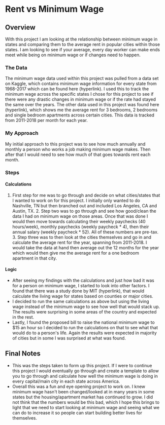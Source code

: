 ﻿# Rent vs Minimum Wage

## Overview
With this project I am looking at the relationship between minimum wage in states and comparing them to the average rent in popular cities within those states. I am looking to see if your average, every day worker can make ends meet while being on minimum wage or if changes need to happen.


### The Data 

The minimum wage data used within this project was pulled from a data set on Kaggle, which contains minimum wage information for every state from 1968-2017 which can be found here (hyperlink). I used this to track the minimum wage across the specific states I chose for this project to see if there were any drastic changes in minimum wage or if the rate had stayed the same over the years. The other data used in this project was found here (hyperlink), which shows me the average rent for 3 bedrooms, 2 bedrooms and single bedroom apartments across certain cities. This data is tracked from 2011-2018 per month for each year. 

###  My Approach 

My initial approach to this project was to see how much annually and monthly a person who works a job making minimum wage makes. Then after that I would need to see how much of that goes towards rent each month.

### Steps
#### Calculations 
 1. First step for me was to go through and decide on what cities/states
    that I wanted to work on for this project. I initially only wanted
    to do Nashville, TN but then branched out and included Los Angeles, CA and Austin, TX. 
    	2. Step two was to go through and see how good/clean the data I had on minimum wage on those areas. Once that was done I would then move towards calculating their weekly paychecks (40 hours/week), monthly paychecks (weekly paycheck * 4), then their annual salary (weekly paycheck * 52). All of these numbers are pre-tax.
    	3. Step three was to then look at the cities themselves and go in and calculate the average rent for the year, spanning from
    2011-2018. I would take the data at hand then average out the 12
    months for the year which would then give me the average rent for a one bedroom apartment in that city.

#### Logic 
	

 - After seeing my findings with the calculations and just how bad it was for a person on minimum wage, I started to look into other factors. I found that there was a study done by MIT (hyperlink), that would calculate the living wage for states based on counties or major cities. 
 - I decided to run the same calculations as above but using the living wage instead of the minimum wage to see how well that would stack up. The results were surprising in some areas of the country and expected in the rest.
 - Lastly, I found the proposed bill to raise the national minimum wage to $15 an hour so I decided to run the calculations on that to see what that would do to a person's life. Again the results were expected in majority of cities but in some I was surprised at what was found. 

## Final Notes

 - This was the steps taken to form up this project. If I were to continue this project I would eventually go through and create a template to allow you to go through and calculate how well the minimum wage is doing in every capital/main city in each state across America. 
 - Overall this was a fun and eye opening project to work on. I knew minimum wage hasn't been changed/looked at in many years in some states but the housing/apartment market has continued to grow. I did not think that the numbers would be this bad, which I hope this brings to light that we need to start looking at minimum wage and seeing what we can do to increase it so people can start building better lives for themselves. 

```
